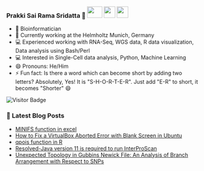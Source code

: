 ### Prakki Sai Rama Sridatta 👋 [<img src="https://img.shields.io/badge/-blue?style=flat-square&logo=Linkedin&logoColor=white&link=https://www.linkedin.com/in/prakki-sai-rama-sridatta-data" width="40" height="30">](https://www.linkedin.com/in/prakki-sai-rama-sridatta-data/) [<img src="https://upload.wikimedia.org/wikipedia/commons/archive/4/4f/20220821125552%21Twitter-logo.svg" width="30" height="30">](https://twitter.com/Prakki_Rama) [<img src="https://www.blogger.com/img/logo_blogger_40px.png" width="30" height="30">](https://asearchforsolutions.blogspot.com/)



- 🔭 Bioinformatician
- 🌱 Currently working at the Helmholtz Munich, Germany
- 💻 Experienced working with RNA-Seq, WGS data, R data visualization, Data analysis using Bash/Perl
- 💻 Interested in Single-Cell data analysis, Python, Machine Learning
- 😄 Pronouns: He/Him
- ⚡ Fun fact: Is there a word which can become short by adding two letters? Absolutely, Yes! It is "S-H-O-R-T-E-R". Just add "E-R" to short, it becomes "Shorter" 😄

![Visitor Badge](https://visitor-badge.laobi.icu/badge?page_id=ramadatta.ramdatta)


### 📕 Latest Blog Posts
<!-- BLOG-POST-LIST:START -->
- [MINIFS function in excel](https://asearchforsolutions.blogspot.com/2023/05/minifs-function-in-excel.html)
- [How to Fix a VirtualBox Aborted Error with Blank Screen in Ubuntu](https://asearchforsolutions.blogspot.com/2023/04/how-to-fix-virtualbox-aborted-error.html)
- [qpois function in R](https://asearchforsolutions.blogspot.com/2023/04/qpois-function-in-r.html)
- [Resolved-Java version 11 is required to run InterProScan](https://asearchforsolutions.blogspot.com/2023/03/resolved-java-version-11-is-required-to.html)
- [Unexpected Topology in Gubbins Newick File: An Analysis of Branch Arrangement with Respect to SNPs](https://asearchforsolutions.blogspot.com/2023/02/a-little-notes-about-gubbins-tool-to.html)
<!-- BLOG-POST-LIST:END -->
